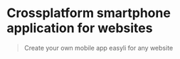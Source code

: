 # Crossplatform smartphone application for websites

> Create your own mobile app easyli for any website

